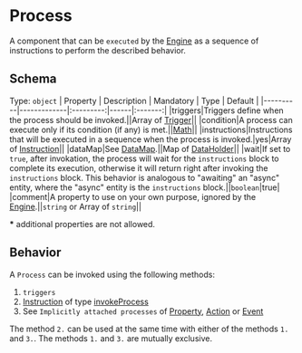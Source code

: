 # Process
A component that can be `executed` by the [Engine] as a sequence of instructions to perform the described behavior.

## Schema
Type: `object`
| Property | Description | Mandatory | Type | Default |
|----------|-------------|:---------:|------|:-------:|
|triggers|Triggers define when the process should be invoked.||Array of [Trigger]||
|condition|A process can execute only if its condition (if any) is met.||[Math]||
|instructions|Instructions that will be executed in a sequence when the process is invoked.|yes|Array of [Instruction]||
|dataMap|See [DataMap].||Map of [DataHolder]||
|wait|If set to `true`, after invokation, the process will wait for the `instructions` block to complete its execution, otherwise it will return right after invoking the `instructions` block. This behavior is analogous to "awaiting" an "async" entity, where the "async" entity is the `instructions` block.||`boolean`|true|
|comment|A property to use on your own purpose, ignored by the [Engine].||`string` or Array of `string`||

**\*** additional properties are not allowed.

## Behavior
A `Process` can be invoked using the following methods:
1. `triggers`
2. [Instruction] of type [invokeProcess]
3. See `Implicitly attached processes` of [Property], [Action] or [Event]

The method `2.` can be used at the same time with either of the methods `1.` and `3.`. The methods `1.` and `3.` are mutually exclusive.

[Instruction]: ../instructions/Instruction.md
[InvokeProcess]: ../instructions/InvokeProcess.md

[Math]: ../helper_components/Math.md
[Trigger]: ../helper_components/Trigger.md

[Property]: Property.md
[Action]: Action.md
[Event]: Event.md
[DataHolder]: DataHolder.md

[Engine]: ../Definitions.md#virtual-thing-engine-and-engine

[DataMap]: ../Architecture.md#DataMap